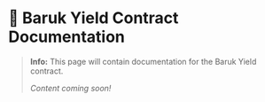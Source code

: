 # 🌾 Baruk Yield Contract Documentation

> **Info:** This page will contain documentation for the Baruk Yield contract.
>
> _Content coming soon!_ 